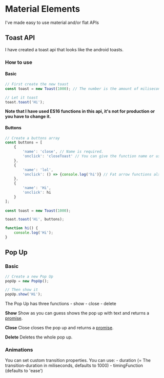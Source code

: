 # Material Elements
I've made easy to use material and/or flat APIs

## Toast API
I have created a toast api that looks like the android toasts.

### How to use
#### Basic
```javascript
// First create the new toast
const toast = new Toast(1000); // The number is the amount of miliseconds the toast must be displayed.

// Let it toast
toast.toast('Hi');
```
**Note that I have used ES16 functions in this api, it's not for production or you have to change it.**

#### Buttons
```javascript
// Create a buttons array
const buttons = [
	{
		'name': 'close', // Name is required.
		'onclick': 'closeToast' // You can give the function name or use 'closeToast' to give the command to close the toast.
	},
	{
		'name': 'lol',
		'onclick': () => {console.log('hi')} // Fat arrow functions also work.
	},
	{
		'name': 'Hi',
		'onclick': hi
	}
];
      
const toast = new Toast(1000);

toast.toast('Hi', buttons);

function hi() {
	console.log('Hi');
}
```

## Pop Up
### Basic
```javascript
// Create a new Pop Up
popUp = new PopUp();

// Then show it
popUp.show('Hi');
```
The Pop Up has three functions
	- show
	- close
	- delete

**Show**
Show as you can guess shows the pop up with text and returns a [promise](https://developer.mozilla.org/nl/docs/Web/JavaScript/Reference/Global_Objects/Promise).

**Close**
Close closes the pop up and returns a [promise](https://developer.mozilla.org/nl/docs/Web/JavaScript/Reference/Global_Objects/Promise).

**Delete**
Deletes the whole pop up.

### Animations
You can set custom transition properties.
You can use:
	- duration (= The transition-duration in miliseconds, defaults to 1000)
	- timingFunction (defaults to 'ease')
